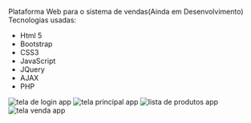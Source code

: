 Plataforma Web para o sistema de vendas(Ainda em Desenvolvimento)
Tecnologias usadas:
* Html 5
* Bootstrap
* CSS3
* JavaScript
* JQuery
* AJAX
* PHP

![tela de login app](https://github.com/diegowoolley/Site/assets/154614603/5141f372-d170-4253-b6b8-40d5a65994b8)
![tela principal app](https://github.com/diegowoolley/Site/assets/154614603/e3c15381-6385-4dd2-bf5b-bd030f2963b1)
![lista de produtos app](https://github.com/diegowoolley/Site/assets/154614603/a3c7ad32-971b-41f1-962b-8a0b751bd7d9)
![tela venda app](https://github.com/diegowoolley/Site/assets/154614603/0b1b0b24-3097-4f3c-bcc2-e081c36658d0)
